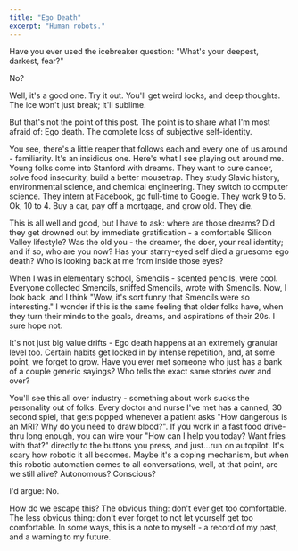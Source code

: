 ```yaml
---
title: "Ego Death"
excerpt: "Human robots."
---
```


Have you ever used the icebreaker question: "What's your deepest, darkest, fear?"

No?

Well, it's a good one. Try it out. You'll get weird looks, and deep thoughts. The ice won't just break; it'll sublime. 

But that's not the point of this post. The point is to share what I'm most afraid of: Ego death. The complete loss of subjective self-identity. 

You see, there's a little reaper that follows each and every one of us around - familiarity. It's an insidious one. Here's what I see playing out around me. Young folks come into Stanford with dreams. They want to cure cancer, solve food insecurity, build a better mousetrap. They study Slavic history, environmental science, and chemical engineering. They switch to computer science. They intern at Facebook, go full-time to Google. They work 9 to 5. Ok, 10 to 4. Buy a car, pay off a mortgage, and grow old. They die. 

This is all well and good, but I have to ask: where are those dreams? Did they get drowned out by immediate gratification - a comfortable Silicon Valley lifestyle? Was the old you - the dreamer, the doer, your real identity; and if so, who are you now? Has your starry-eyed self died a gruesome ego death? Who is looking back at me from inside those eyes?

When I was in elementary school, Smencils - scented pencils, were cool. Everyone collected Smencils, sniffed Smencils, wrote with Smencils. Now, I look back, and I think "Wow, it's sort funny that Smencils were so interesting." I wonder if this is the same feeling that older folks have, when they turn their minds to the goals, dreams, and aspirations of their 20s. I sure hope not.

It's not just big value drifts - Ego death happens at an extremely granular level too. Certain habits get locked in by intense repetition, and, at some point, we forget to grow. Have you ever met someone who just has a bank of a couple generic sayings? Who tells the exact same stories over and over?

You'll see this all over industry - something about work sucks the personality out of folks. Every doctor and nurse I've met has a canned, 30 second spiel, that gets popped whenever a patient asks "How dangerous is an MRI? Why do you need to draw blood?". If you work in a fast food drive-thru long enough, you can wire your "How can I help you today? Want fries with that?" directly to the buttons you press, and just…run on autopilot. It's scary how robotic it all becomes. Maybe it's a coping mechanism, but when this robotic automation comes to all conversations, well, at that point, are we still alive? Autonomous? Conscious? 

I'd argue: No.

How do we escape this? The obvious thing: don't ever get too comfortable. The less obvious thing: don't ever forget to not let yourself get too comfortable. In some ways, this is a note to myself - a record of my past, and a warning to my future.
